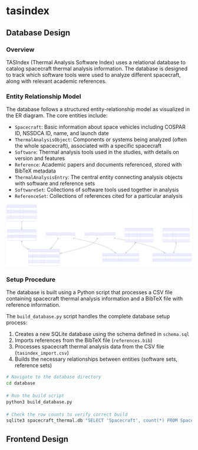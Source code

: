 # tasindex

## Database Design

### Overview

TASIndex (Thermal Analysis Software Index) uses a relational database to catalog spacecraft thermal analysis information. The database is designed to track which software tools were used to analyze different spacecraft, along with relevant academic references.

### Entity Relationship Model

The database follows a structured entity-relationship model as visualized in the ER diagram. The core entities include:

- `Spacecraft`: Basic information about space vehicles including COSPAR ID, NSSDCA ID, name, and launch date
- `ThermalAnalysisObject`: Components or systems being analyzed (often the whole spacecraft), associated with a specific spacecraft
- `Software`: Thermal analysis tools used in the studies, with details on version and features
- `Reference`: Academic papers and documents referenced, stored with BibTeX metadata
- `ThermalAnalysisEntry`: The central entity connecting analysis objects with software and reference sets
- `SoftwareSet`: Collections of software tools used together in analysis
- `ReferenceSet`: Collections of references cited for a particular analysis

![ER Diagram](database/er_chart.svg)

### Setup Procedure

The database is built using a Python script that processes a CSV file containing spacecraft thermal analysis information and a BibTeX file with reference information.

The `build_database.py` script handles the complete database setup process:

1. Creates a new SQLite database using the schema defined in `schema.sql`
2. Imports references from the BibTeX file (`references.bib`)
3. Processes spacecraft thermal analysis data from the CSV file (`tasindex_import.csv`)
4. Builds the necessary relationships between entities (software sets, reference sets)

```bash
# Navigate to the database directory
cd database

# Run the build script
python3 build_database.py

# Check the row counts to verify correct build
sqlite3 spacecraft_thermal.db "SELECT 'Spacecraft', count(*) FROM Spacecraft UNION ALL SELECT 'Software', count(*) FROM Software UNION ALL SELECT 'ThermalAnalysisEntry', count(*) FROM ThermalAnalysisEntry;"
```

## Frontend Design
